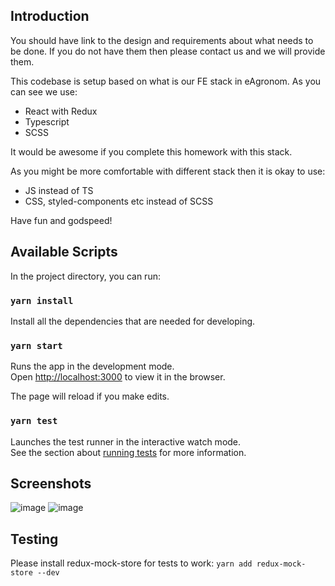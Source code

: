 ## Introduction

You should have link to the design and requirements about what needs to be done.
If you do not have them then please contact us and we will provide them.

This codebase is setup based on what is our FE stack in eAgronom.
As you can see we use:
- React with Redux
- Typescript
- SCSS

It would be awesome if you complete this homework with this stack.

As you might be more comfortable with different stack then it is okay to use:
- JS instead of TS
- CSS, styled-components etc instead of SCSS

Have fun and godspeed!

## Available Scripts

In the project directory, you can run:

### `yarn install`

Install all the dependencies that are needed for developing.

### `yarn start`

Runs the app in the development mode.\
Open [http://localhost:3000](http://localhost:3000) to view it in the browser.

The page will reload if you make edits.

### `yarn test`

Launches the test runner in the interactive watch mode.\
See the section about [running tests](https://facebook.github.io/create-react-app/docs/running-tests) for more information.

## Screenshots
![image](https://user-images.githubusercontent.com/70939416/120119263-73b2f180-c19f-11eb-8d71-eaa9414e1a80.png)
![image](https://user-images.githubusercontent.com/70939416/120119271-7f061d00-c19f-11eb-8952-6913e62a8d7f.png)


## Testing
Please install redux-mock-store for tests to work: `yarn add redux-mock-store --dev`
